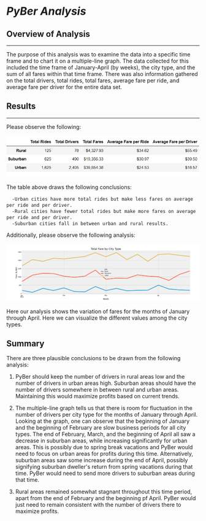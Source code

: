 # ***PyBer Analysis***

## **Overview of Analysis**
------
The purpose of this analysis was to examine the data into a specific time frame and to chart it on a multiple-line graph. The data collected for this included the time frame of January-April (by weeks), the city type, and the sum of all fares within that time frame. There was also information gathered on the total drivers, total rides, total fares, average fare per ride, and average fare per driver for the entire data set. 

## **Results**
------
Please observe the following: 

![total_city_type.png](analysis/total_city_type.png)

The table above draws the following conclusions: 

      -Urban cities have more total rides but make less fares on average per ride and per driver.
      -Rural cities have fewer total rides but make more fares on average per ride and per driver.
      -Suburban cities fall in between urban and rural results. 

Additionally, please observe the following analysis: 

![PyBer_fare_summary.png](analysis/PyBer_fare_summary.png)

Here our analysis shows the variation of fares for the months of January through April. Here we can visualize the different values among the city types. 

## **Summary**

There are three plausible conclusions to be drawn from the following analysis:

   1.  PyBer should keep the number of drivers in rural areas low and the number of drivers in urban areas high. Suburban areas should have the number of drivers somewhere in between rural and urban areas. Maintaining this would maximize profits based on current trends. 


   2.  The multiple-line graph tells us that there is room for fluctuation in the number of drivers per city type for the months of January through April. Looking at the graph, one can observe that the beginning of January and the beginning of February are slow business periods for all city types. The end of February, March, and the beginning of April all saw a decrease in suburban areas, while increasing significantly for urban areas. This is possibly due to spring break vacations and PyBer would need to focus on urban areas for profits during this time. Alternatively, suburban areas saw some increase during the end of April, possibly signifying suburban dweller's return from spring vacations during that time. PyBer would need to send more drivers to suburban areas during that time. 

   3.  Rural areas remained somewhat stagnant throughout this time period, apart from the end of February and the beginning pf April. PyBer would just need to remain consistent with the number of drivers there to maximize profits.







